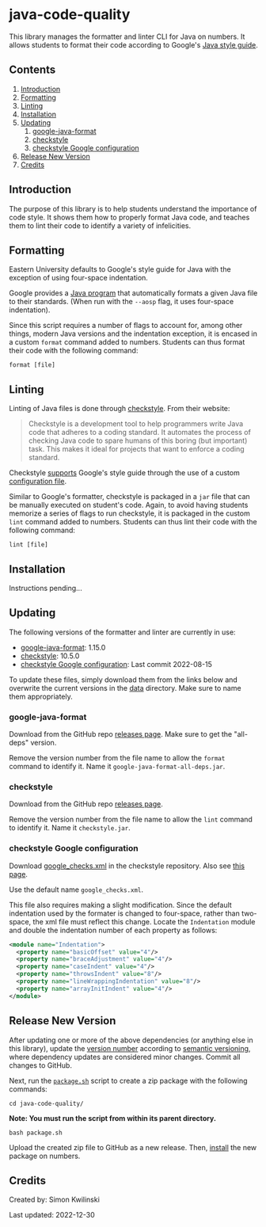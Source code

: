 # java-code-quality

This library manages the formatter and linter CLI for Java on numbers. It allows students to format their code according to Google's [Java style guide](https://google.github.io/styleguide/javaguide.html).

## Contents

1. [Introduction](#introduction)
2. [Formatting](#formatting)
3. [Linting](#linting)
4. [Installation](#installation)
5. [Updating](#updating)
   1. [google-java-format](#google-java-format)
   2. [checkstyle](#checkstyle)
   3. [checkstyle Google configuration](#checkstyle-google-configuration)
6. [Release New Version](#release-new-version)
7. [Credits](#credits)

## Introduction

The purpose of this library is to help students understand the importance of code style. It shows them how to properly format Java code, and teaches them to lint their code to identify a variety of infelicities.

## Formatting

Eastern University defaults to Google's style guide for Java with the exception of using four-space indentation.

Google provides a [Java program](https://github.com/google/google-java-format) that automatically formats a given Java file to their standards. (When run with the `--aosp` flag, it uses four-space indentation).

Since this script requires a number of flags to account for, among other things, modern Java versions and the indentation exception, it is encased in a custom `format` command added to numbers. Students can thus format their code with the following command:

```
format [file]
```

## Linting

Linting of Java files is done through [checkstyle](https://checkstyle.org/). From their website:

> Checkstyle is a development tool to help programmers write Java code that adheres to a coding standard. It automates the process of checking Java code to spare humans of this boring (but important) task. This makes it ideal for projects that want to enforce a coding standard.

Checkstyle [supports](https://checkstyle.org/google_style.html) Google's style guide through the use of a custom [configuration file](https://github.com/checkstyle/checkstyle/blob/master/src/main/resources/google_checks.xml).

Similar to Google's formatter, checkstyle is packaged in a `jar` file that can be manually executed on student's code. Again, to avoid having students memorize a series of flags to run checkstyle, it is packaged in the custom `lint` command added to numbers. Students can thus lint their code with the following command:

```
lint [file]
```

## Installation

Instructions pending...

## Updating

The following versions of the formatter and linter are currently in use:

- [google-java-format](https://github.com/google/google-java-format): 1.15.0
- [checkstyle](https://github.com/checkstyle/checkstyle): 10.5.0
- [checkstyle Google configuration](https://github.com/checkstyle/checkstyle/blob/master/src/main/resources/google_checks.xml): Last commit 2022-08-15

To update these files, simply download them from the links below and overwrite the current versions in the [data](data) directory. Make sure to name them appropriately.

### google-java-format

Download from the GitHub repo [releases page](https://github.com/google/google-java-format/releases/tag/v1.15.0). Make sure to get the "all-deps" version.

Remove the version number from the file name to allow the `format` command to identify it. Name it `google-java-format-all-deps.jar`.

### checkstyle

Download from the GitHub repo [releases page](https://github.com/checkstyle/checkstyle/releases).

Remove the version number from the file name to allow the `lint` command to identify it. Name it `checkstyle.jar`.

### checkstyle Google configuration

Download [google_checks.xml](https://github.com/checkstyle/checkstyle/blob/master/src/main/resources/google_checks.xml) in the checkstyle repository. Also see [this page](https://checkstyle.org/google_style.html).

Use the default name `google_checks.xml`.

This file also requires making a slight modification. Since the default indentation used by the formater is changed to four-space, rather than two-space, the xml file must reflect this change. Locate the `Indentation` module and double the indentation number of each property as follows:

```xml
<module name="Indentation">
  <property name="basicOffset" value="4"/>
  <property name="braceAdjustment" value="4"/>
  <property name="caseIndent" value="4"/>
  <property name="throwsIndent" value="8"/>
  <property name="lineWrappingIndentation" value="8"/>
  <property name="arrayInitIndent" value="4"/>
</module>
```

## Release New Version

After updating one or more of the above dependencies (or anything else in this library), update the [version number](data/version) according to [semantic versioning](https://semver.org/), where dependency updates are considered minor changes. Commit all changes to GitHub.

Next, run the [`package.sh`](package.sh) script to create a zip package with the following commands:

```shell
cd java-code-quality/
```

**Note: You must run the script from within its parent directory.**

```shell
bash package.sh
```

Upload the created zip file to GitHub as a new release. Then, [install](#installation) the new package on numbers.

## Credits

Created by: Simon Kwilinski

Last updated: 2022-12-30

